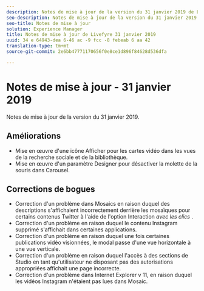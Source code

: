 ```yaml
---
description: Notes de mise à jour de la version du 31 janvier 2019 de Livefyre.
seo-description: Notes de mise à jour de la version du 31 janvier 2019 de Livefyre.
seo-title: Notes de mise à jour
solution: Experience Manager
title: Notes de mise à jour de Livefyre 31 janvier 2019
uuid: 34 e 64943-dea 6-46 ac -9 fcc -8 febeab 6 aa 42
translation-type: tm+mt
source-git-commit: 2e6bb47771170656f0e8ce1d896f84628d536dfa

---
```



# Notes de mise à jour - 31 janvier 2019

Notes de mise à jour de la version du 31 janvier 2019.

## Améliorations

* Mise en œuvre d&#39;une icône Afficher pour les cartes vidéo dans les vues de la recherche sociale et de la bibliothèque.
* Mise en œuvre d&#39;un paramètre Designer pour désactiver la molette de la souris dans Carousel.

## Corrections de bogues

* Correction d&#39;un problème dans Mosaics en raison duquel des descriptions s&#39;affichaient incorrectement derrière les mosaïques pour certains contenus Twitter à l&#39;aide de l&#39;option Interaction *avec les clics* .
* Correction d&#39;un problème en raison duquel le contenu Instagram supprimé s&#39;affichait dans certaines applications.
* Correction d&#39;un problème en raison duquel une fois certaines publications vidéo visionnées, le modal passe d&#39;une vue horizontale à une vue verticale.
* Correction d&#39;un problème en raison duquel l&#39;accès à des sections de Studio en tant qu&#39;utilisateur ne disposant pas des autorisations appropriées affichait une page incorrecte.
* Correction d&#39;un problème dans Internet Explorer v 11, en raison duquel les vidéos Instagram n&#39;étaient pas lues dans Mosaic.
